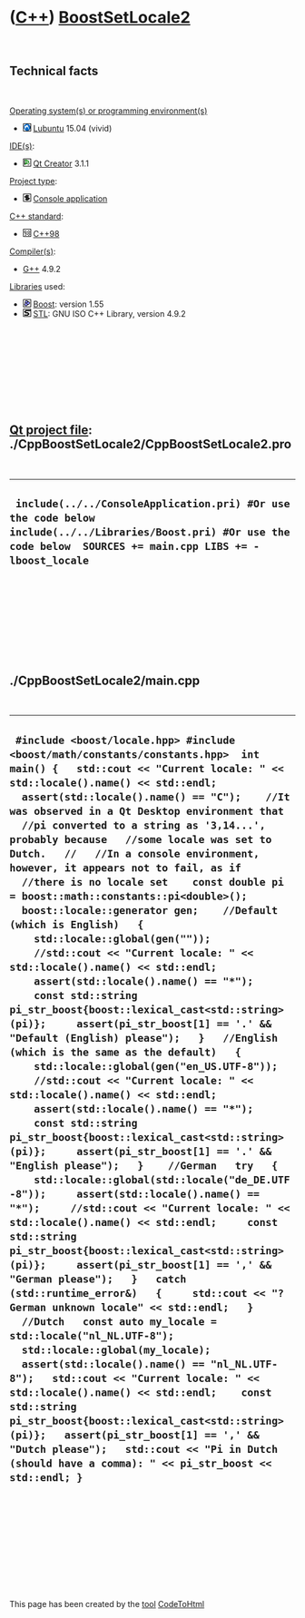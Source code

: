 



 

 

 

 

 

([C++](Cpp.htm)) [BoostSetLocale2](CppBoostSetLocale2.htm)
==========================================================

 

Technical facts
---------------

 

[Operating system(s) or programming environment(s)](CppOs.htm)

-   ![Lubuntu](PicLubuntu.png) [Lubuntu](CppLubuntu.htm) 15.04 (vivid)

[IDE(s)](CppIde.htm):

-   ![Qt Creator](PicQtCreator.png) [Qt Creator](CppQtCreator.htm) 3.1.1

[Project type](CppQtProjectType.htm):

-   ![console](PicConsole.png) [Console
    application](CppConsoleApplication.htm)

[C++ standard](CppStandard.htm):

-   ![C++98](PicCpp98.png) [C++98](Cpp98.htm)

[Compiler(s)](CppCompiler.htm):

-   [G++](CppGpp.htm) 4.9.2

[Libraries](CppLibrary.htm) used:

-   ![Boost](PicBoost.png) [Boost](CppBoost.htm): version 1.55
-   ![STL](PicStl.png) [STL](CppStl.htm): GNU ISO C++ Library, version
    4.9.2

 

 

 

 

 

[Qt project file](CppQtProjectFile.htm): ./CppBoostSetLocale2/CppBoostSetLocale2.pro
------------------------------------------------------------------------------------

 

  -----------------------------------------------------------------------------------------------------------------------------------------------------------------------
  ` include(../../ConsoleApplication.pri) #Or use the code below include(../../Libraries/Boost.pri) #Or use the code below  SOURCES += main.cpp LIBS += -lboost_locale`
  -----------------------------------------------------------------------------------------------------------------------------------------------------------------------

 

 

 

 

 

./CppBoostSetLocale2/main.cpp
-----------------------------

 

  -------------------------------------------------------------------------------------------------------------------------------------------------------------------------------------------------------------------------------------------------------------------------------------------------------------------------------------------------------------------------------------------------------------------------------------------------------------------------------------------------------------------------------------------------------------------------------------------------------------------------------------------------------------------------------------------------------------------------------------------------------------------------------------------------------------------------------------------------------------------------------------------------------------------------------------------------------------------------------------------------------------------------------------------------------------------------------------------------------------------------------------------------------------------------------------------------------------------------------------------------------------------------------------------------------------------------------------------------------------------------------------------------------------------------------------------------------------------------------------------------------------------------------------------------------------------------------------------------------------------------------------------------------------------------------------------------------------------------------------------------------------------------------------------------------------------------------------------------------------------------------------------------------------------------------------------------------------------------------------------------------------------------------------------------------------------------------------------------------------------------------------------------------
  ` #include <boost/locale.hpp> #include <boost/math/constants/constants.hpp>  int main() {   std::cout << "Current locale: " << std::locale().name() << std::endl;   assert(std::locale().name() == "C");    //It was observed in a Qt Desktop environment that   //pi converted to a string as '3,14...', probably because   //some locale was set to Dutch.   //   //In a console environment, however, it appears not to fail, as if   //there is no locale set    const double pi = boost::math::constants::pi<double>();    boost::locale::generator gen;    //Default (which is English)   {     std::locale::global(gen(""));     //std::cout << "Current locale: " << std::locale().name() << std::endl;     assert(std::locale().name() == "*");      const std::string pi_str_boost{boost::lexical_cast<std::string>(pi)};     assert(pi_str_boost[1] == '.' && "Default (English) please");   }   //English (which is the same as the default)   {     std::locale::global(gen("en_US.UTF-8"));     //std::cout << "Current locale: " << std::locale().name() << std::endl;     assert(std::locale().name() == "*");     const std::string pi_str_boost{boost::lexical_cast<std::string>(pi)};     assert(pi_str_boost[1] == '.' && "English please");   }    //German   try   {     std::locale::global(std::locale("de_DE.UTF-8"));     assert(std::locale().name() == "*");     //std::cout << "Current locale: " << std::locale().name() << std::endl;     const std::string pi_str_boost{boost::lexical_cast<std::string>(pi)};     assert(pi_str_boost[1] == ',' && "German please");   }   catch (std::runtime_error&)   {     std::cout << "?German unknown locale" << std::endl;   }    //Dutch   const auto my_locale = std::locale("nl_NL.UTF-8");   std::locale::global(my_locale);   assert(std::locale().name() == "nl_NL.UTF-8");   std::cout << "Current locale: " << std::locale().name() << std::endl;    const std::string pi_str_boost{boost::lexical_cast<std::string>(pi)};   assert(pi_str_boost[1] == ',' && "Dutch please");   std::cout << "Pi in Dutch (should have a comma): " << pi_str_boost << std::endl; }`
  -------------------------------------------------------------------------------------------------------------------------------------------------------------------------------------------------------------------------------------------------------------------------------------------------------------------------------------------------------------------------------------------------------------------------------------------------------------------------------------------------------------------------------------------------------------------------------------------------------------------------------------------------------------------------------------------------------------------------------------------------------------------------------------------------------------------------------------------------------------------------------------------------------------------------------------------------------------------------------------------------------------------------------------------------------------------------------------------------------------------------------------------------------------------------------------------------------------------------------------------------------------------------------------------------------------------------------------------------------------------------------------------------------------------------------------------------------------------------------------------------------------------------------------------------------------------------------------------------------------------------------------------------------------------------------------------------------------------------------------------------------------------------------------------------------------------------------------------------------------------------------------------------------------------------------------------------------------------------------------------------------------------------------------------------------------------------------------------------------------------------------------------------------

 

 

 

 

 





 




This page has been created by the [tool](Tools.htm)
[CodeToHtml](ToolCodeToHtml.htm)
